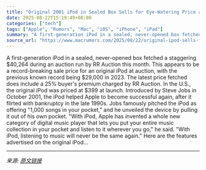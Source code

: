 ```yaml
---
title: "Original 2001 iPod in Sealed Box Sells for Eye-Watering Price at Auction"
date: 2025-08-22T15:19:49+08:00
categories: ["tech"]
tags: ["Apple", "Rumors", "Mac", "iOS", "iPhone", "iPad"]
summary: "A first-generation iPod in a sealed, never-opened box fetched a staggering &#36;40,264 during an auction run by RR Auction this month. This appears to be a record-breaking sale price for an original i"
source_url: "https://www.macrumors.com/2025/08/22/original-ipod-sells-for-eye-watering-price/"
---
```


A first-generation iPod in a sealed, never-opened box fetched a staggering &#36;40,264 during an auction run by RR Auction this month. This appears to be a record-breaking sale price for an original iPod at auction, with the previous known record being &#36;29,000 in 2023. The latest price fetched does include a 25% buyer's premium charged by RR Auction. In the U.S., the original iPod was priced at &#36;399 at launch. Introduced by Steve Jobs in October 2001, the iPod helped Apple to become successful again, after it flirted with bankruptcy in the late 1990s. Jobs famously pitched the iPod as offering "1,000 songs in your pocket," and he unveiled the device by pulling it out of his own pocket. "With iPod, Apple has invented a whole new category of digital music player that lets you put your entire music collection in your pocket and listen to it wherever you go," he said. "With iPod, listening to music will never be the same again." Here are the features advertised on the original iPod...

---

*来源: [原文链接](https://www.macrumors.com/2025/08/22/original-ipod-sells-for-eye-watering-price/)*
